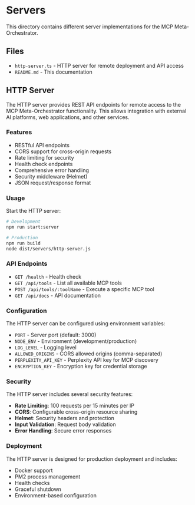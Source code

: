 # Servers

This directory contains different server implementations for the MCP Meta-Orchestrator.

## Files

- `http-server.ts` - HTTP server for remote deployment and API access
- `README.md` - This documentation

## HTTP Server

The HTTP server provides REST API endpoints for remote access to the MCP Meta-Orchestrator functionality. This allows integration with external AI platforms, web applications, and other services.

### Features

- RESTful API endpoints
- CORS support for cross-origin requests
- Rate limiting for security
- Health check endpoints
- Comprehensive error handling
- Security middleware (Helmet)
- JSON request/response format

### Usage

Start the HTTP server:

```bash
# Development
npm run start:server

# Production
npm run build
node dist/servers/http-server.js
```

### API Endpoints

- `GET /health` - Health check
- `GET /api/tools` - List all available MCP tools
- `POST /api/tools/:toolName` - Execute a specific MCP tool
- `GET /api/docs` - API documentation

### Configuration

The HTTP server can be configured using environment variables:

- `PORT` - Server port (default: 3000)
- `NODE_ENV` - Environment (development/production)
- `LOG_LEVEL` - Logging level
- `ALLOWED_ORIGINS` - CORS allowed origins (comma-separated)
- `PERPLEXITY_API_KEY` - Perplexity API key for MCP discovery
- `ENCRYPTION_KEY` - Encryption key for credential storage

### Security

The HTTP server includes several security features:

- **Rate Limiting**: 100 requests per 15 minutes per IP
- **CORS**: Configurable cross-origin resource sharing
- **Helmet**: Security headers and protection
- **Input Validation**: Request body validation
- **Error Handling**: Secure error responses

### Deployment

The HTTP server is designed for production deployment and includes:

- Docker support
- PM2 process management
- Health checks
- Graceful shutdown
- Environment-based configuration
